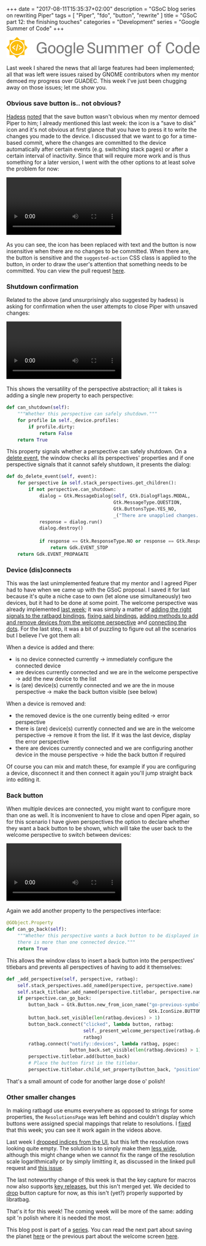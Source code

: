 +++
date = "2017-08-11T15:35:37+02:00"
description = "GSoC blog series on rewriting Piper"
tags = [ "Piper", "fdo", "button", "rewrite" ]
title = "GSoC part 12: the finishing touches"
categories = "Development"
series = "Google Summer of Code"
+++

![GSoC logo horizontal](/img/blog/gsoc-part-1/GSoC-logo-horizontal.svg)

Last week I shared the news that all large features had been implemented; all
that was left were issues raised by GNOME contributors when my mentor demoed my
progress over GUADEC. This week I've just been chugging away on those issues;
let me show you.

### Obvious save button is.. not obvious?

[Hadess](http://www.hadess.net/)
[noted](https://github.com/libratbag/piper/issues/69) that the save button
wasn't obvious when my mentor demoed Piper to him; I already mentioned this last
week: the icon is a <q>save to disk</q> icon and it's not obvious at first
glance that you have to press it to write the changes you made to the device. I
discussed that we want to go for a time-based commit, where the changes are
committed to the device automatically after certain events (e.g. switching stack
pages) or after a certain interval of inactivity. Since that will require more
work and is thus something for a later version, I went with the other options to
at least solve the problem for now:

<video controls>
  <source src="/img/blog/gsoc-part-12/commit.webm" type="video/webm">
Your browser does not support the video tag.
</video>

As you can see, the icon has been replaced with text and the button is now
insensitive when there are no changes to be committed. When there are, the
button is sensitive and the `suggested-action` CSS class is applied to the
button, in order to draw the user's attention that something needs to be
committed. You can view the pull request
[here](https://github.com/libratbag/piper/pull/101).

### Shutdown confirmation

Related to the above (and unsurprisingly also suggested by hadess) is asking for
confirmation when the user attempts to close Piper with unsaved changes:

<video controls>
  <source src="/img/blog/gsoc-part-12/shutdown.webm" type="video/webm">
Your browser does not support the video tag.
</video>

This shows the versatility of the perspective abstraction; all it takes is
adding a single new property to each perspective:

```python
def can_shutdown(self):
    """Whether this perspective can safely shutdown."""
    for profile in self._device.profiles:
        if profile.dirty:
            return False
    return True
```

This property signals whether a perspective can safely shutdown. On a [delete
event](https://lazka.github.io/pgi-docs/Gtk-3.0/classes/Widget.html#Gtk.Widget.signals.delete_event),
the window checks all its perspectives' properties and if one perspective
signals that it cannot safely shutdown, it presents the dialog:

```python
def do_delete_event(self, event):
    for perspective in self.stack_perspectives.get_children():
        if not perspective.can_shutdown:
            dialog = Gtk.MessageDialog(self, Gtk.DialogFlags.MODAL,
                                       Gtk.MessageType.QUESTION,
                                       Gtk.ButtonsType.YES_NO,
                                       _("There are unapplied changes. Are you sure you want to quit?"))
            response = dialog.run()
            dialog.destroy()

            if response == Gtk.ResponseType.NO or response == Gtk.ResponseType.DELETE_EVENT:
                return Gdk.EVENT_STOP
    return Gdk.EVENT_PROPAGATE
```

### Device (dis)connects

This was the last unimplemented feature that my mentor and I agreed Piper had to
have when we came up with the GSoC proposal. I saved it for last because it's
quite a niche case to own (let alone use simultaneously) two devices, but it had
to be done at some point. The welcome perspective was already implemented [last
week](/blog/gsoc-part-11#perspectives); it was simply a matter of [adding the
right signals to the ratbagd
bindings](https://github.com/libratbag/piper/pull/97/commits/0b27bf912f66f4c92f18cb70b1f2369aa35da648),
[fixing said
bindings](https://github.com/libratbag/piper/pull/97/commits/84a50882d11526a29a27c0915fd27bb23542cc2f),
[adding methods to add and remove devices from the welcome
perspective](https://github.com/libratbag/piper/pull/97/commits/d93a3ba570cc8fc6d7c4dd1f6bb575524545b804)
and [connecting the
dots](https://github.com/libratbag/piper/pull/97/commits/062f881951b6812242a7e2a34fae417f73fe30b0).
For the last step, it was a bit of puzzling to figure out all the scenarios but
I believe I've got them all:

When a device is added and there:

* is no device connected currently → immediately configure the connected device
* are devices currently connected and we are in the welcome perspective → add
  the new device to the list
* is (are) device(s) currently connected and we are the in mouse perspective →
  make the back button visible (see below)

When a device is removed and:

* the removed device is the one currently being edited → error perspective
* there is (are) device(s) currently connected and we are in the welcome
  perspective → remove it from the list. If it was the last device, display the
  error perspective
* there are devices currently connected and we are configuring another device in
  the mouse perspective → hide the back button if required

Of course you can mix and match these, for example if you are configuring a
device, disconnect it and then connect it again you'll jump straight back into
editing it.

### Back button

When multiple devices are connected, you might want to configure more than
one as well. It is inconvenient to have to close and open Piper again, so for
this scenario I have given perspectives the option to declare whether they want
a back button to be shown, which will take the user back to the welcome
perspective to switch between devices:

<video controls>
  <source src="/img/blog/gsoc-part-12/back.webm" type="video/webm">
Your browser does not support the video tag.
</video>

Again we add another property to the perspectives interface:

```python
@GObject.Property
def can_go_back(self):
    """Whether this perspective wants a back button to be displayed in case
    there is more than one connected device."""
    return True
```

This allows the window class to insert a back button into the perspectives'
titlebars and prevents all perspectives of having to add it themselves:

```python
def _add_perspective(self, perspective, ratbag):
    self.stack_perspectives.add_named(perspective, perspective.name)
    self.stack_titlebar.add_named(perspective.titlebar, perspective.name)
    if perspective.can_go_back:
        button_back = Gtk.Button.new_from_icon_name("go-previous-symbolic",
                                                    Gtk.IconSize.BUTTON)
        button_back.set_visible(len(ratbag.devices) > 1)
        button_back.connect("clicked", lambda button, ratbag:
                            self._present_welcome_perspective(ratbag.devices),
                            ratbag)
        ratbag.connect("notify::devices", lambda ratbag, pspec:
                       button_back.set_visible(len(ratbag.devices) > 1))
        perspective.titlebar.add(button_back)
        # Place the button first in the titlebar.
        perspective.titlebar.child_set_property(button_back, "position", 0)
```

That's a small amount of code for another large dose o' polish!

### Other smaller changes

In making ratbagd use enums everywhere as opposed to strings for some
properties, the `ResolutionsPage` was left behind and couldn't display which
buttons were assigned special mappings that relate to resolutions. I
[fixed](https://github.com/libratbag/piper/pull/95) that this week; you can see
it work again in the videos above.

Last week I [dropped indices from the UI](/blog/gsoc-part-11#GUADEC-issues), but
this left the resolution rows looking quite empty. The solution is to simply
make them [less wide](https://github.com/libratbag/piper/pull/94), although this
might change when we cannot fix the range of the resolution scale
logarithmically or by simply limitting it, as discussed in the linked pull
request and [this issue](https://github.com/libratbag/piper/issues/68).

The last noteworthy change of this week is that the key capture for macros now
also supports [key releases](https://github.com/libratbag/piper/pull/106), but
this isn't merged yet. We decided to
[drop](https://github.com/libratbag/piper/issues/62) button capture for now, as
this isn't (yet?) properly supported by libratbag.

That's it for this week! The coming week will be more of the same: adding spit
'n polish where it is needed the most.

This blog post is part of a [series](/series/gsoc/). You can read the next part about saving the
planet [here](/blog/gsoc-part-13) or the previous part about the welcome screen
[here](/blog/gsoc-part-11).
